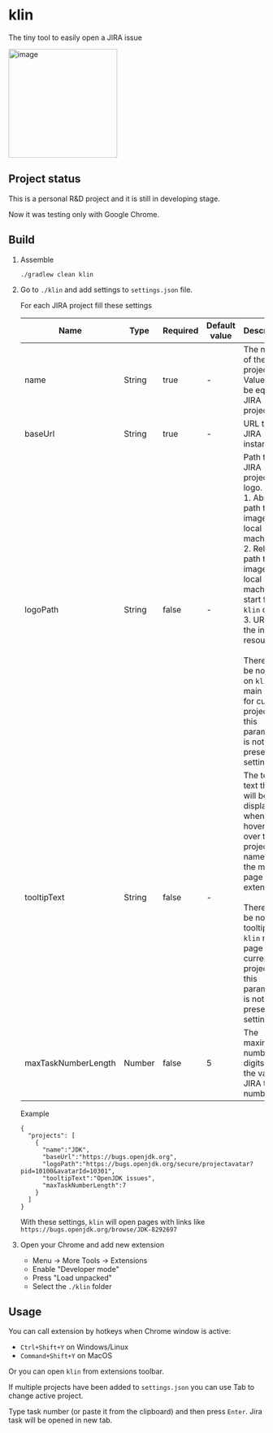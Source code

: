 # klin
The tiny tool to easily open a JIRA issue


<img width="214" alt="image" src="https://user-images.githubusercontent.com/17144826/186452528-5c0d650c-7325-4050-bf60-03399ca4db77.png">


## Project status 
This is a personal R&D project and it is still in developing stage.

Now it was testing only with Google Chrome.

## Build

1. Assemble
    ```
    ./gradlew clean klin
    ```
2. Go to `./klin` and add settings to `settings.json` file.
 
   For each JIRA project fill these settings 
 
   | Name                | Type   | Required | Default value | Description                                                                                                                                                                                                                                                                                                         | Validation                                                |
   |---------------------|--------|----------|---------------|---------------------------------------------------------------------------------------------------------------------------------------------------------------------------------------------------------------------------------------------------------------------------------------------------------------------|-----------------------------------------------------------|
   | name                | String | true     | -             | The name of the project. Value must be equal to JIRA project key                                                                                                                                                                                                                                                    | 1. Not blank string<br/>2. Length less then 10 characters |
   | baseUrl             | String | true     | -             | URL to your JIRA instance                                                                                                                                                                                                                                                                                           | Correct URL                                               |
   | logoPath            | String | false    | -             | Path to the JIRA project logo. <br/>1. Absolute path to the image on local machine<br/>2. Relative path to the image on local machine start from `klin` dir<br/>3. URL to the internet resource<br/><br/>There will be no logo on `klin` main page for current project if this parameter is not present in settings |                                                           |
   | tooltipText         | String | false    | -             | The tooltip text that will be displayed when hovering over the project name on the main page of the extension.<br/><br/>There will be no tooltip on `klin` main page for current project if this parameter is not present in settings                                                                               | Length less then 20 characters                            |
   | maxTaskNumberLength | Number | false    | 5             | The maximum number of digits for the valid JIRA task number                                                                                                                                                                                                                                                         | Positive number                                           |

   Example 
   ```
   {
     "projects": [
       {
         "name":"JDK",
         "baseUrl":"https://bugs.openjdk.org",
         "logoPath":"https://bugs.openjdk.org/secure/projectavatar?pid=10100&avatarId=10301",
         "tooltipText":"OpenJDK issues",
         "maxTaskNumberLength":7
       }
     ]
   }
   ```
   With these settings, `klin` will open pages with links like `https://bugs.openjdk.org/browse/JDK-8292697`
3. Open your Chrome and add new extension
    - Menu -> More Tools -> Extensions
    - Enable "Developer mode"
    - Press "Load unpacked"
    - Select the `./klin` folder

## Usage

You can call extension by hotkeys when Chrome window is active:
- `Ctrl+Shift+Y` on Windows/Linux
- `Command+Shift+Y` on MacOS

Or you can open `klin` from extensions toolbar.

If multiple projects have been added to `settings.json` you can use Tab to change active project.

Type task number (or paste it from the clipboard) and then press `Enter`. Jira task will be opened in new tab.
